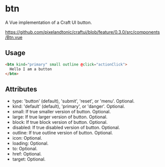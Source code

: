 # btn

A Vue implementation of a Craft UI button.

https://github.com/pixelandtonic/craftui/blob/feature/0.3.0/src/components/Btn.vue

## Usage

```html
<btn kind="primary" small outline @click="actionClick">
  Hello I am a button
</btn>
```

## Attributes

- type: 'button' (default), 'submit', 'reset', or 'menu'. Optional.
- kind: 'default' (default), 'primary', or 'danger'. Optional.
- small: If true smaller version of button. Optional.
- large: If true larger version of button. Optional.
- block: If true block version of button. Optional.
- disabled: If true disabled version of button. Optional.
- outline: If true outline version of button. Optional.
- icon: Optional.
- loading: Optional.
- to: Optional.
- href: Optional.
- target: Optional.
